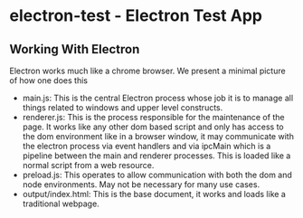 # electron-test - Electron Test App 

## Working With Electron

Electron works much like a chrome browser. We present a minimal picture of how one does this

- main.js: This is the central Electron process whose job it is to manage all things related to windows and upper level constructs.
- renderer.js: This is the process responsible for the maintenance of the page. It works like any other dom based script and only has access to the dom environment like in a browser window, it may communicate with the electron process via event handlers and via ipcMain which is a pipeline between the main and renderer processes. This is loaded like a normal script from a web resource.
- preload.js: This operates to allow communication with both the dom and node environments. May not be necessary for many use cases. 
- output/index.html: This is the base document, it works and loads like a traditional webpage.